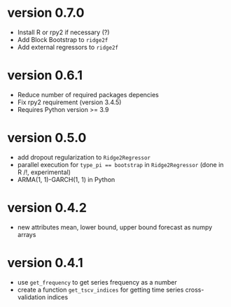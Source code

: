 # version 0.7.0

- Install R or rpy2 if necessary (?)
- Add Block Bootstrap to `ridge2f`
- Add external regressors to `ridge2f`

# version 0.6.1

- Reduce number of required packages depencies
- Fix rpy2 requirement (version 3.4.5)
- Requires Python version >= 3.9

# version 0.5.0

- add dropout regularization to `Ridge2Regressor`
- parallel execution for `type_pi == bootstrap` in `Ridge2Regressor` (done in R /!\, experimental)
- ARMA(1, 1)-GARCH(1, 1) in Python 

# version 0.4.2

- new attributes mean, lower bound, upper bound forecast as numpy arrays

# version 0.4.1

- use `get_frequency` to get series frequency as a number
- create a function `get_tscv_indices` for getting time series cross-validation indices